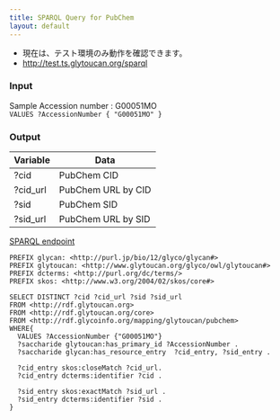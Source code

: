 ```yaml
---
title: SPARQL Query for PubChem
layout: default
---
```


* 現在は、テスト環境のみ動作を確認できます。
* http://test.ts.glytoucan.org/sparql

### Input
Sample Accession number : G00051MO  
`VALUES ?AccessionNumber { "G00051MO" } `

### Output

| Variable | Data|
|----------|-----|
| ?cid | PubChem CID |
| ?cid_url| PubChem URL by CID |
| ?sid | PubChem SID |
| ?sid_url| PubChem URL by SID |

[SPARQL endpoint](http://test.ts.glytoucan.org/sparql)

```
PREFIX glycan: <http://purl.jp/bio/12/glyco/glycan#>
PREFIX glytoucan: <http://www.glytoucan.org/glyco/owl/glytoucan#>
PREFIX dcterms: <http://purl.org/dc/terms/>
PREFIX skos: <http://www.w3.org/2004/02/skos/core#>

SELECT DISTINCT ?cid ?cid_url ?sid ?sid_url
FROM <http://rdf.glytoucan.org>
FROM <http://rdf.glytoucan.org/core>
FROM <http://rdf.glycoinfo.org/mapping/glytoucan/pubchem>
WHERE{
  VALUES ?AccessionNumber {"G00051MO"}
  ?saccharide glytoucan:has_primary_id ?AccessionNumber .
  ?saccharide glycan:has_resource_entry  ?cid_entry, ?sid_entry .

  ?cid_entry skos:closeMatch ?cid_url.
  ?cid_entry dcterms:identifier ?cid .

  ?sid_entry skos:exactMatch ?sid_url .
  ?sid_entry dcterms:identifier ?sid .
}
```

